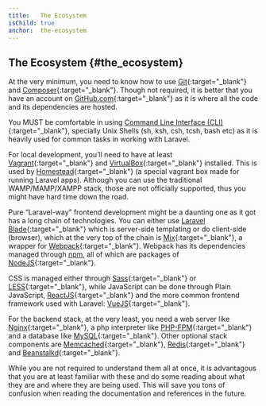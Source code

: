 ```yaml
---
title:   The Ecosystem
isChild: true
anchor:  the-ecosystem
---
```


## The Ecosystem {#the_ecosystem}

At the very minimum, you need to know how to use [Git](https://git-scm.com/){:target="_blank"} and [Composer](https://getcomposer.org/){:target="_blank"}. Though not required, it is better that you have an account on [GitHub.com](https://github.com/){:target="_blank"} as it is where all the code and its dependencies are hosted.

You MUST be comfortable in using [Command Line Interface (CLI)](https://en.wikipedia.org/wiki/Command-line_interface){:target="_blank"}, specially Unix Shells (sh, ksh, csh, tcsh, bash etc) as it is heavily used for common tasks in working with Laravel.

For local development, you’ll need to have at least [Vagrant](https://www.vagrantup.com/){:target="_blank"} and [VirtualBox](https://www.virtualbox.org/){:target="_blank"} installed. This is used by [Homestead](https://laravel.com/docs/5.8/homestead){:target="_blank"} (a special vagrant box made for running Laravel apps). Although you can use the traditional WAMP/MAMP/XAMPP stack, those are not officially supported, thus you might have hard time down the road.

Pure “Laravel-way” frontend development might be a daunting one as it got has a long chain of technologies. You can either use [Laravel Blade](https://laravel.com/docs/7.x/blade){:target="_blank"} which is server-side templating or do client-side (browser), which at the very top of the chain is [Mix](https://laravel.com/docs/7.x/mix){:target="_blank"}, a wrapper for [Webpack](https://webpack.js.org/){:target="_blank"}. Webpack has its dependencies managed through [npm](https://www.npmjs.com/), all of which are packages of [NodeJS](https://nodejs.org/en/){:target="_blank"}.

CSS is managed either through [Sass](http://sass-lang.com/){:target="_blank"} or [LESS](http://lesscss.org/){:target="_blank"}, while JavaScript can be done through Plain JavaScript, [ReactJS](https://reactjs.org/){:target="_blank"} and the more common frontend framework used with Laravel: [VueJS](https://vuejs.org/){:target="_blank"}.

For the backend stack, at the very least, you need a web server like [Nginx](http://nginx.org/){:target="_blank"}, a php interpreter like [PHP-FPM](http://php-fpm.org/){:target="_blank"} and a database like [MySQL](https://www.mysql.com/){:target="_blank"}. Other optional stack components are [Memcached](http://memcached.org/){:target="_blank"}, [Redis](http://redis.io/){:target="_blank"} and [Beanstalkd](http://kr.github.io/beanstalkd/){:target="_blank"}.

While you are not required to understand them all at once, it is advantagous that you are at least familiar with these and do some reading about what they are and where they are being used. This will save you tons of confusion when reading the documentation and references in the future.

